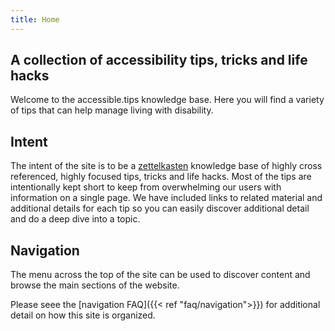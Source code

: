 ```yaml
---
title: Home
---
```


## A collection of accessibility tips, tricks and life hacks

Welcome to the accessible.tips knowledge base. Here you will find a variety of tips that can help manage living with disability.

## Intent

The intent of the site is to be a [zettelkasten](https://en.wikipedia.org/wiki/Zettelkasten) knowledge base of highly cross referenced, highly focused tips, tricks and life hacks. Most of the tips are intentionally kept short to keep from overwhelming our users with information on a single page. We have included links to related material and additional details for each tip so you can easily discover additional detail and do a deep dive into a topic.

## Navigation

The menu across the top of the site can be used to discover content and browse the main sections of the website. 

Please seee the [navigation FAQ]({{< ref "faq/navigation">}}) for additional detail on how this site is organized.